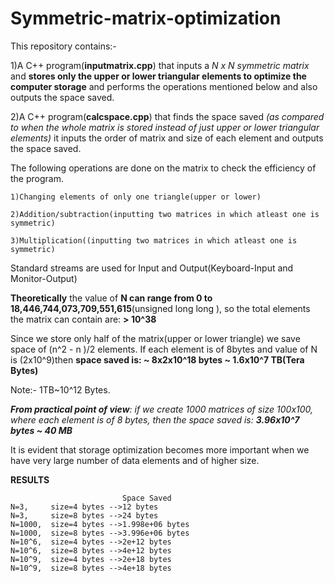 # Symmetric-matrix-optimization
This repository contains:-

1)A C++ program(**inputmatrix.cpp**) that inputs a *N x N symmetric matrix* and **stores only the upper or lower triangular elements to optimize the computer storage** and performs the operations mentioned below and also outputs the space saved.

2)A C++ program(**calcspace.cpp**) that finds the space saved *(as compared to when the whole matrix is stored instead of just upper or lower triangular elements)* it inputs the order of matrix and size of each element and outputs the space saved.

The following operations are done on the matrix to check the efficiency of the program.

    1)Changing elements of only one triangle(upper or lower)

    2)Addition/subtraction(inputting two matrices in which atleast one is symmetric)
  
    3)Multiplication((inputting two matrices in which atleast one is symmetric)
  

Standard streams are used for Input and Output(Keyboard-Input and Monitor-Output)

**Theoretically** the value of **N can range from 0 to 18,446,744,073,709,551,615**(unsigned long long ), so the total elements the matrix can contain are: **> 10^38**

Since we store only half of the matrix(upper or lower triangle) we save space of (n^2 - n )/2 elements.
If each element is of 8bytes and value of N is (2x10^9)then **space saved is: ~ 8x2x10^18 bytes ~ 1.6x10^7 TB(Tera Bytes)**

Note:- 1TB~10^12 Bytes.

_**From practical point of view**: if we create 1000 matrices of size 100x100, where each element is of 8 bytes, then the space saved is: **3.96x10^7 bytes ~ 40 MB**_ 

It is evident that storage optimization becomes more important when we have very large number of data elements and of higher size.

**RESULTS**
    
                             Space Saved
    N=3,     size=4 bytes -->12 bytes
    N=3,     size=8 bytes -->24 bytes
    N=1000,  size=4 bytes -->1.998e+06 bytes
    N=1000,  size=8 bytes -->3.996e+06 bytes
    N=10^6,  size=4 bytes -->2e+12 bytes
    N=10^6,  size=8 bytes -->4e+12 bytes
    N=10^9,  size=4 bytes -->2e+18 bytes
    N=10^9,  size=8 bytes -->4e+18 bytes
